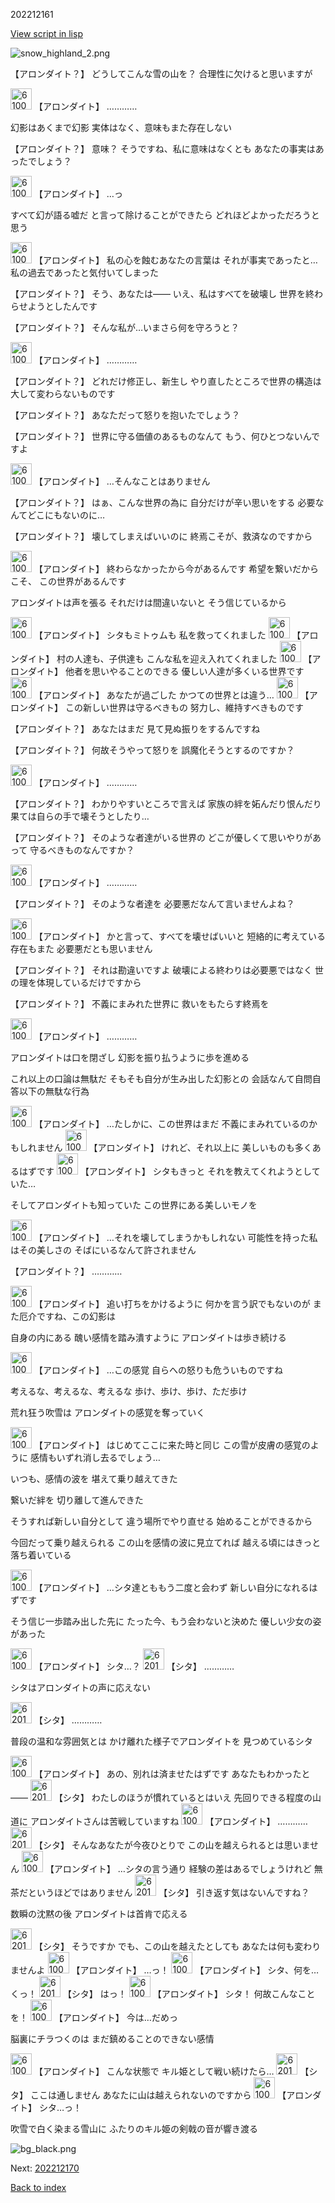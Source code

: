 202212161

[View script in lisp](../scripts/202212161.txt)

![snow_highland_2.png](../images/backgrounds/snow_highland_2.png)

【アロンダイト？】
どうしてこんな雪の山を？
合理性に欠けると思いますが

<img src="../images/units/6100711.png" alt="6100711.png" height="34"/>
【アロンダイト】
…………

幻影はあくまで幻影
実体はなく、意味もまた存在しない

【アロンダイト？】
意味？
そうですね、私に意味はなくとも
あなたの事実はあったでしょう？

<img src="../images/units/6100711.png" alt="6100711.png" height="34"/>
【アロンダイト】
…っ

すべて幻が語る嘘だ
と言って除けることができたら
どれほどよかっただろうと思う

<img src="../images/units/6100711.png" alt="6100711.png" height="34"/>
【アロンダイト】
私の心を蝕むあなたの言葉は
それが事実であったと…
私の過去であったと気付いてしまった

【アロンダイト？】
そう、あなたは――
いえ、私はすべてを破壊し
世界を終わらせようとしたんです

【アロンダイト？】
そんな私が…いまさら何を守ろうと？

<img src="../images/units/6100711.png" alt="6100711.png" height="34"/>
【アロンダイト】
…………

【アロンダイト？】
どれだけ修正し、新生し
やり直したところで世界の構造は
大して変わらないものです

【アロンダイト？】
あなただって怒りを抱いたでしょう？

【アロンダイト？】
世界に守る価値のあるものなんて
もう、何ひとつないんですよ

<img src="../images/units/6100711.png" alt="6100711.png" height="34"/>
【アロンダイト】
…そんなことはありません

【アロンダイト？】
はぁ、こんな世界の為に
自分だけが辛い思いをする
必要なんてどこにもないのに…

【アロンダイト？】
壊してしまえばいいのに
終焉こそが、救済なのですから

<img src="../images/units/6100711.png" alt="6100711.png" height="34"/>
【アロンダイト】
終わらなかったから今があるんです
希望を繋いだからこそ、
この世界があるんです

アロンダイトは声を張る
それだけは間違いないと
そう信じているから

<img src="../images/units/6100711.png" alt="6100711.png" height="34"/>
【アロンダイト】
シタもミトゥムも
私を救ってくれました

<img src="../images/units/6100711.png" alt="6100711.png" height="34"/>
【アロンダイト】
村の人達も、子供達も
こんな私を迎え入れてくれました

<img src="../images/units/6100711.png" alt="6100711.png" height="34"/>
【アロンダイト】
他者を思いやることのできる
優しい人達が多くいる世界です

<img src="../images/units/6100711.png" alt="6100711.png" height="34"/>
【アロンダイト】
あなたが過ごした
かつての世界とは違う…

<img src="../images/units/6100711.png" alt="6100711.png" height="34"/>
【アロンダイト】
この新しい世界は守るべきもの
努力し、維持すべきものです

【アロンダイト？】
あなたはまだ
見て見ぬ振りをするんですね

【アロンダイト？】
何故そうやって怒りを
誤魔化そうとするのですか？

<img src="../images/units/6100711.png" alt="6100711.png" height="34"/>
【アロンダイト】
…………

【アロンダイト？】
わかりやすいところで言えば
家族の絆を妬んだり恨んだり
果ては自らの手で壊そうとしたり…

【アロンダイト？】
そのような者達がいる世界の
どこが優しくて思いやりがあって
守るべきものなんですか？

<img src="../images/units/6100711.png" alt="6100711.png" height="34"/>
【アロンダイト】
…………

【アロンダイト？】
そのような者達を
必要悪だなんて言いませんよね？

<img src="../images/units/6100711.png" alt="6100711.png" height="34"/>
【アロンダイト】
かと言って、すべてを壊せばいいと
短絡的に考えている存在もまた
必要悪だとも思いません

【アロンダイト？】
それは勘違いですよ
破壊による終わりは必要悪ではなく
世の理を体現しているだけですから

【アロンダイト？】
不義にまみれた世界に
救いをもたらす終焉を

<img src="../images/units/6100711.png" alt="6100711.png" height="34"/>
【アロンダイト】
…………

アロンダイトは口を閉ざし
幻影を振り払うように歩を進める

これ以上の口論は無駄だ
そもそも自分が生み出した幻影との
会話なんて自問自答以下の無駄な行為

<img src="../images/units/6100711.png" alt="6100711.png" height="34"/>
【アロンダイト】
…たしかに、この世界はまだ
不義にまみれているのかもしれません

<img src="../images/units/6100711.png" alt="6100711.png" height="34"/>
【アロンダイト】
けれど、それ以上に
美しいものも多くあるはずです

<img src="../images/units/6100711.png" alt="6100711.png" height="34"/>
【アロンダイト】
シタもきっと
それを教えてくれようとしていた…

そしてアロンダイトも知っていた
この世界にある美しいモノを

<img src="../images/units/6100711.png" alt="6100711.png" height="34"/>
【アロンダイト】
…それを壊してしまうかもしれない
可能性を持った私はその美しさの
そばにいるなんて許されません

【アロンダイト？】
…………

<img src="../images/units/6100711.png" alt="6100711.png" height="34"/>
【アロンダイト】
追い打ちをかけるように
何かを言う訳でもないのが
また厄介ですね、この幻影は

自身の内にある
醜い感情を踏み潰すように
アロンダイトは歩き続ける

<img src="../images/units/6100711.png" alt="6100711.png" height="34"/>
【アロンダイト】
…この感覚
自らへの怒りも危ういものですね

考えるな、考えるな、考えるな
歩け、歩け、歩け、ただ歩け

荒れ狂う吹雪は
アロンダイトの感覚を奪っていく

<img src="../images/units/6100711.png" alt="6100711.png" height="34"/>
【アロンダイト】
はじめてここに来た時と同じ
この雪が皮膚の感覚のように
感情もいずれ消し去るでしょう…

いつも、感情の波を
堪えて乗り越えてきた

繋いだ絆を
切り離して進んできた

そうすれば新しい自分として
違う場所でやり直せる
始めることができるから

今回だって乗り越えられる
この山を感情の波に見立てれば
越える頃にはきっと落ち着いている

<img src="../images/units/6100711.png" alt="6100711.png" height="34"/>
【アロンダイト】
…シタ達とももう二度と会わず
新しい自分になれるはずです

そう信じ一歩踏み出した先に
たった今、もう会わないと決めた
優しい少女の姿があった

<img src="../images/units/6100711.png" alt="6100711.png" height="34"/>
【アロンダイト】
シタ…？

<img src="../images/units/6201611.png" alt="6201611.png" height="34"/>
【シタ】
…………

シタはアロンダイトの声に応えない

<img src="../images/units/6201611.png" alt="6201611.png" height="34"/>
【シタ】
…………

普段の温和な雰囲気とは
かけ離れた様子でアロンダイトを
見つめているシタ

<img src="../images/units/6100711.png" alt="6100711.png" height="34"/>
【アロンダイト】
あの、別れは済ませたはずです
あなたもわかったと――

<img src="../images/units/6201611.png" alt="6201611.png" height="34"/>
【シタ】
わたしのほうが慣れているとはいえ
先回りできる程度の山道に
アロンダイトさんは苦戦していますね

<img src="../images/units/6100711.png" alt="6100711.png" height="34"/>
【アロンダイト】
…………

<img src="../images/units/6201611.png" alt="6201611.png" height="34"/>
【シタ】
そんなあなたが今夜ひとりで
この山を越えられるとは思いません

<img src="../images/units/6100711.png" alt="6100711.png" height="34"/>
【アロンダイト】
…シタの言う通り
経験の差はあるでしょうけれど
無茶だというほどではありません

<img src="../images/units/6201611.png" alt="6201611.png" height="34"/>
【シタ】
引き返す気はないんですね？

数瞬の沈黙の後
アロンダイトは首肯で応える

<img src="../images/units/6201611.png" alt="6201611.png" height="34"/>
【シタ】
そうですか
でも、この山を越えたとしても
あなたは何も変わりませんよ

<img src="../images/units/6100711.png" alt="6100711.png" height="34"/>
【アロンダイト】
…っ！

<img src="../images/units/6100711.png" alt="6100711.png" height="34"/>
【アロンダイト】
シタ、何を…くっ！

<img src="../images/units/6201611.png" alt="6201611.png" height="34"/>
【シタ】
はっ！

<img src="../images/units/6100711.png" alt="6100711.png" height="34"/>
【アロンダイト】
シタ！
何故こんなことを！

<img src="../images/units/6100711.png" alt="6100711.png" height="34"/>
【アロンダイト】
今は…だめっ

脳裏にチラつくのは
まだ鎮めることのできない感情

<img src="../images/units/6100711.png" alt="6100711.png" height="34"/>
【アロンダイト】
こんな状態で
キル姫として戦い続けたら…

<img src="../images/units/6201611.png" alt="6201611.png" height="34"/>
【シタ】
ここは通しません
あなたに山は越えられないのですから

<img src="../images/units/6100711.png" alt="6100711.png" height="34"/>
【アロンダイト】
シタ…っ！

吹雪で白く染まる雪山に
ふたりのキル姫の剣戟の音が響き渡る

![bg_black.png](../images/backgrounds/bg_black.png)


Next: [202212170](202212170.md)

[Back to index](index.md)
